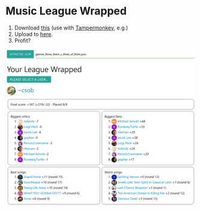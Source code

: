 # Music League Wrapped

1. Download [this](https://github.com/ConorOBrien-Foxx/MusicLeagueWrapped/raw/main/music-league-extract.user.js) (use with [Tampermonkey](https://www.tampermonkey.net/), e.g.)
2. Upload to [here](https://conorobrien-foxx.github.io/MusicLeagueWrapped).
3. Profit?

<img src="https://raw.githubusercontent.com/ConorOBrien-Foxx/MusicLeagueWrapped/main/img/example.jpg" width=800 alt="example interface for music league wrapped">
